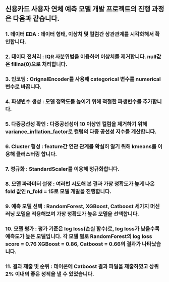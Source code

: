 ## 신용카드 사용자 연체 예측 모델 개발 프로젝트의 진행 과정은 다음과 같습니다.
### 1. 데이터 EDA : 데이터 형태, 이상치 및 컬럼간 상관관계를 시각화해서 확인합니다.
### 2. 데이터 전처리 : IQR 사분위법을 이용하여 이상치를 제거합니다. null값은 fillna(0)으로 처리합니다. 
### 3. 인코딩 : OrignalEncoder를 사용해 categorical 변수를 numerical 변수로 바꿉니다.
### 4. 파생변수 생성 : 모델 정확도를 높이기 위해 적절한 파생변수를 추가합니다.
### 5. 다중공선성 확인 : 다중공선성이 10 이상인 컬럼을 제거하기 위해 variance_inflation_factor로 컬럼의 다중 공선성 지수를 계산합니다.
### 6. Cluster 형성 : feature간 연관 관계를 확실히 알기 위해 kmeans를 이용해 클러스터링 합니다.
### 7. 정규화 : StandardScaler를 이용해 정규화합니다.
### 8. 모델 파라미터 설정 : 여러번 시도해 본 결과 가장 정확도가 높게 나온 fold 값인 n_fold = 15로 모델 개발을 진행합니다.
### 9. 예측 모델 선택 : RandomForest, XGBoost, Catboost 세가지 머신러닝 모델을 적용해보며 가장 정확도가 높은 모델을 선택합니다.
### 10. 모델 평가 : 평가 기준은 log loss(손실 함수)로, log loss가 낮을수록 예측도가 높은 모델입니다. 각 모델 별로 RandomForest의 log loss score = 0.76 XGBoost = 0.86, Catboost = 0.66의 결과가 나타났습니다. 
### 11. 결과 제출 및 순위 : 데이콘에 Catboost 결과 파일을 제출하였고 상위 2% 이내의 좋은 성적을 낼 수 있었습니다.
